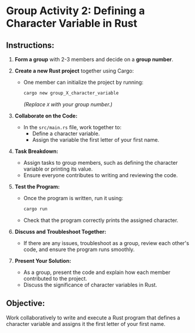 # **Group Activity 2: Defining a Character Variable in Rust**

## **Instructions:**

1. **Form a group** with 2-3 members and decide on a **group number**.

2. **Create a new Rust project** together using Cargo:
   - One member can initialize the project by running:
     ```bash
     cargo new group_X_character_variable
     ```
     *(Replace `X` with your group number.)*

3. **Collaborate on the Code:**
   - In the `src/main.rs` file, work together to:
     - Define a character variable.
     - Assign the variable the first letter of your first name.

4. **Task Breakdown:**
   - Assign tasks to group members, such as defining the character variable or printing its value.
   - Ensure everyone contributes to writing and reviewing the code.

5. **Test the Program:**
   - Once the program is written, run it using:
     ```bash
     cargo run
     ```
   - Check that the program correctly prints the assigned character.

6. **Discuss and Troubleshoot Together:**
   - If there are any issues, troubleshoot as a group, review each other's code, and ensure the program runs smoothly.

7. **Present Your Solution:**
   - As a group, present the code and explain how each member contributed to the project.
   - Discuss the significance of character variables in Rust.

## **Objective:**
Work collaboratively to write and execute a Rust program that defines a character variable and assigns it the first letter of your first name.
